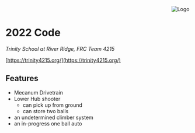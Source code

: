 <img align="right" src="https://avatars2.githubusercontent.com/u/10326347?s=200&v=4" alt="Logo">
<br />

# 2022 Code
*Trinity School at River Ridge, FRC Team 4215*

[https://trinity4215.org/](https://trinity4215.org/)

## Features
 * Mecanum Drivetrain
 * Lower Hub shooter
    * can pick up from ground
    * can store two balls
 * an undetermined climber system
 * an in-progress one ball auto
